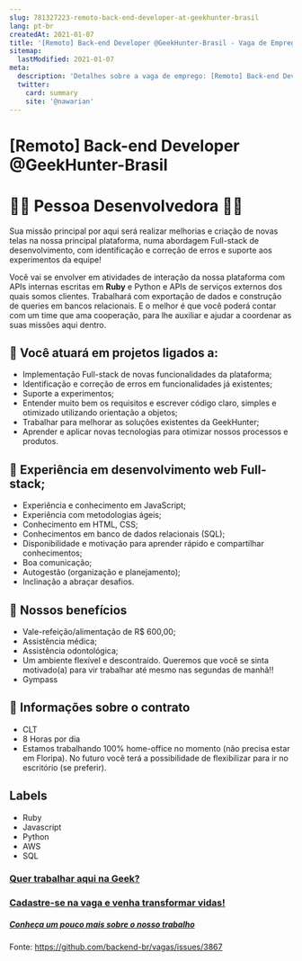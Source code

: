 ```yaml
---
slug: 781327223-remoto-back-end-developer-at-geekhunter-brasil
lang: pt-br
createdAt: 2021-01-07
title: '[Remoto] Back-end Developer @GeekHunter-Brasil - Vaga de Emprego'
sitemap:
  lastModified: 2021-01-07
meta:
  description: 'Detalhes sobre a vaga de emprego: [Remoto] Back-end Developer @GeekHunter-Brasil'
  twitter:
    card: summary
    site: '@nawarian'
---
```


# [Remoto] Back-end Developer @GeekHunter-Brasil

# 👩‍💻 Pessoa Desenvolvedora  👨‍💻

Sua missão principal por aqui será realizar melhorias e criação de novas telas na nossa principal plataforma, numa abordagem Full-stack de desenvolvimento, com identificação e correção de erros e suporte aos experimentos da equipe!

Você vai se envolver em atividades de interação da nossa plataforma com APIs internas escritas em **Ruby** e Python e APIs de serviços externos dos quais somos clientes. Trabalhará com exportação de dados e construção de queries em bancos relacionais.
E o melhor é que você poderá contar com um time que ama cooperação, para lhe auxiliar e ajudar a coordenar as suas missões aqui dentro.

## 🤠 Você atuará em projetos ligados a:
+ Implementação Full-stack de novas funcionalidades da plataforma;
+ Identificação e correção de erros em funcionalidades já existentes;
+ Suporte a experimentos;
+ Entender muito bem os requisitos e escrever código claro, simples e otimizado utilizando orientação a objetos;
+ Trabalhar para melhorar as soluções existentes da GeekHunter;
+ Aprender e aplicar novas tecnologias para otimizar nossos processos e produtos.

## 🤠 Experiência em desenvolvimento web Full-stack;
+ Experiência e conhecimento em JavaScript; 
+ Experiência com metodologias ágeis;
+ Conhecimento em HTML, CSS;
+ Conhecimentos em banco de dados relacionais (SQL);
+ Disponibilidade e motivação para aprender rápido e compartilhar conhecimentos;
+ Boa comunicação;
+ Autogestão (organização e planejamento);
+ Inclinação a abraçar desafios.

## 🚀 Nossos benefícios 
+ Vale-refeição/alimentação de R$ 600,00;
+ Assistência médica;
+ Assistência odontológica;
+ Um ambiente flexível e descontraído. Queremos que você se sinta motivado(a) para vir trabalhar até mesmo nas segundas de manhã!!
+ Gympass 

## 🚀 Informações sobre o contrato 
+ CLT 
+ 8 Horas por dia 
+ Estamos trabalhando 100% home-office no momento (não precisa estar em Floripa). No futuro você terá a possibilidade de flexibilizar para ir no escritório (se preferir).
## Labels 
+ Ruby 
+ Javascript
+ Python 
+ AWS
+ SQL

### [Quer trabalhar aqui na Geek?](http://bit.ly/2XjT3y4)
### [Cadastre-se na vaga e venha transformar vidas!](http://bit.ly/2XjT3y4)

##### [Conheça um pouco mais sobre o nosso trabalho](https://bit.ly/3pSmlQg)


 


Fonte: https://github.com/backend-br/vagas/issues/3867